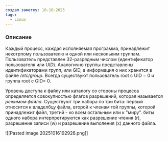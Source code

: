 ```yaml
---
создал заметку: 16-10-2025
tags:
  - Linux
---
```

### Описание
Каждый процесс, каждая исполняемая программа, принадлежит некотрпому пользователю и одной или нескольким группам. Пользователь представлен 32-разрядным числом (идентификатор пользователя или *UID*).
Аналогично группы представлены идентификаторами групп, или GID, а информация о них хранится в файле */etc/group*. 
Всегда существуют пользователь root с  UID = 0  и группа root с GID= 0.

Уровень доступа к файлу или каталогу со стороны процесса определяется совокупностью флагов разрешений, которая называется *режимом файла*.
Существуют три набора по три бита: первый относится к владелбцу файла, второй к членам той группы, которой принадлежит файл, третий - ко всем остальным или к "миру". биты одного набора интерпретируются как разрешение чтения (r), разрешение записи (w) и разрешение выполения (x) данного файла.

![[Pasted image 20251016192926.png]]
